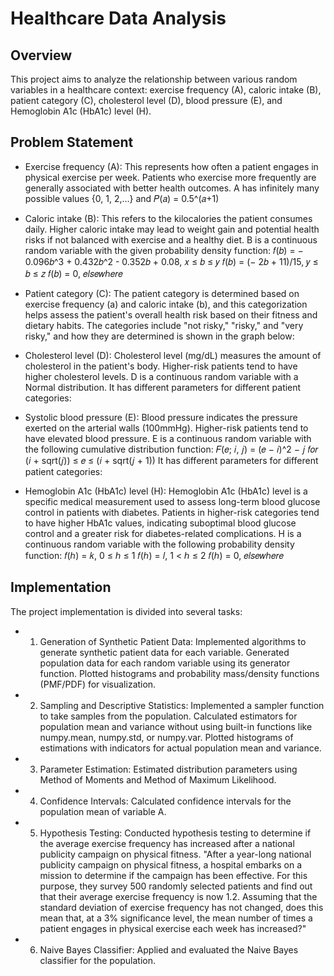 # Healthcare Data Analysis

## Overview

This project aims to analyze the relationship between various random variables in a healthcare context: exercise frequency (A), caloric intake (B), patient category (C), cholesterol level (D), blood pressure (E),
and Hemoglobin A1c (HbA1c) level (H).

## Problem Statement

- Exercise frequency (A): This represents how often a patient engages in physical exercise per
week. Patients who exercise more frequently are generally associated with better health
outcomes.
A has infinitely many possible values {0, 1, 2,…} and 𝑃(𝑎) = 0.5^(𝑎+1)
- Caloric intake (B): This refers to the kilocalories the patient consumes daily. Higher caloric
intake may lead to weight gain and potential health risks if not balanced with exercise and a
healthy diet.
B is a continuous random variable with the given probability density function:
𝑓(𝑏) = − 0.096𝑏^3 + 0.432𝑏^2 - 0.352𝑏 + 0.08, 𝑥 ≤ 𝑏 ≤ 𝑦
𝑓(𝑏) = (− 2𝑏 + 11)/15, 𝑦 ≤ 𝑏 ≤ 𝑧
𝑓(𝑏) = 0, 𝑒𝑙𝑠𝑒𝑤ℎ𝑒𝑟𝑒

-  Patient category (C): The patient category is determined based on exercise frequency (a) and
caloric intake (b), and this categorization helps assess the patient's overall health risk based on
their fitness and dietary habits.
The categories include "not risky," "risky," and "very risky," and how they are determined is
shown in the graph below:
- Cholesterol level (D): Cholesterol level (mg/dL) measures the amount of cholesterol in the
patient's body. Higher-risk patients tend to have higher cholesterol levels.
D is a continuous random variable with a Normal distribution. It has different parameters for
different patient categories:
- Systolic blood pressure (E): Blood pressure indicates the pressure exerted on the arterial walls
(100mmHg). Higher-risk patients tend to have elevated blood pressure.
E is a continuous random variable with the following cumulative distribution function:
𝐹(𝑒; 𝑖, 𝑗) = (𝑒 − 𝑖)^2 − 𝑗 𝑓𝑜𝑟 (𝑖 + sqrt(𝑗)) ≤ 𝑒 ≤ (𝑖 + sqrt(𝑗 + 1))
It has different parameters for different patient categories:
-  Hemoglobin A1c (HbA1c) level (H): Hemoglobin A1c (HbA1c) level is a specific medical
measurement used to assess long-term blood glucose control in patients with diabetes.
Patients in higher-risk categories tend to have higher HbA1c values, indicating suboptimal
blood glucose control and a greater risk for diabetes-related complications.
H is a continuous random variable with the following probability density function:
𝑓(ℎ) = 𝑘, 0 ≤ ℎ ≤ 1
𝑓(ℎ) = 𝑙, 1 < ℎ ≤ 2
𝑓(ℎ) = 0, 𝑒𝑙𝑠𝑒𝑤ℎ𝑒𝑟𝑒


## Implementation  

The project implementation is divided into several tasks:

- 1. Generation of Synthetic Patient Data:
Implemented algorithms to generate synthetic patient data for each variable.
Generated population data for each random variable using its generator function. Plotted histograms and probability mass/density functions (PMF/PDF) for visualization.
- 2. Sampling and Descriptive Statistics:
Implemented a sampler function to take samples from the population.
Calculated estimators for population mean and variance without using built-in functions like numpy.mean, numpy.std, or numpy.var.
Plotted histograms of estimations with indicators for actual population mean and variance.
- 3. Parameter Estimation:
Estimated distribution parameters using Method of Moments and Method of Maximum Likelihood.
- 4. Confidence Intervals:
Calculated confidence intervals for the population mean of variable A.
- 5. Hypothesis Testing:
Conducted hypothesis testing to determine if the average exercise frequency has increased after a national publicity campaign on physical fitness.
"After a year-long national publicity campaign on physical fitness, a hospital embarks on a mission to
determine if the campaign has been effective. For this purpose, they survey 500 randomly selected
patients and find out that their average exercise frequency is now 1.2. Assuming that the standard
deviation of exercise frequency has not changed, does this mean that, at a 3% significance level, the
mean number of times a patient engages in physical exercise each week has increased?"
- 6. Naive Bayes Classifier:
Applied and evaluated the Naive Bayes classifier for the population.
